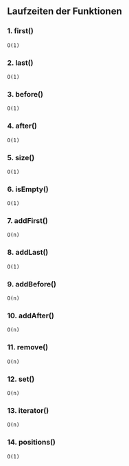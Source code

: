 ## Laufzeiten der Funktionen


### 1. first()
```O(1)```

### 2. last()
```O(1)```

### 3. before()
```O(1)```

### 4. after()
```O(1)```

### 5. size()
```O(1)```

### 6. isEmpty()
```O(1)```

### 7. addFirst()
```O(n)```

### 8. addLast()
```O(1)```

### 9. addBefore()
```O(n)```

### 10. addAfter()
```O(n)```

### 11. remove()
```O(n)```

### 12. set()
```O(n)```

### 13. iterator()
```O(n)```

### 14. positions()
```O(1)```